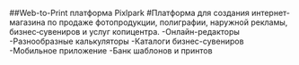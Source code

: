 ##Web-to-Print платформа Pixlpark
#Платформа для создания интернет-магазина по продаже фотопродукции, полиграфии, наружной рекламы, бизнес‑сувениров и услуг копицентра.
-Онлайн-редакторы
-Разнообразные калькуляторы
-Каталоги бизнес-сувениров
-Мобильное приложение
-Банк шаблонов и принтов
